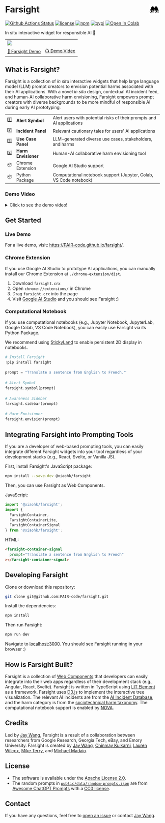 <h1>Farsight <a href="https://PAIR-code.github.io/farsight/"><img align="right" alt="Farsight logo." src="public/android-chrome-192x192.png" width="36" height="36"></a></h1>

[![Github Actions Status](https://github.com/PAIR-code/farsight/workflows/build/badge.svg)](https://github.com/PAIR-code/farsight/actions/workflows/build.yml)
[![license](https://img.shields.io/badge/License-Apache_2.0-blue)](https://github.com/PAIR-code/farsight/blob/main/LICENSE)
[![npm](https://img.shields.io/npm/v/farsight?color=yellow)](https://www.npmjs.com/package/farsight)
[![pypi](https://img.shields.io/pypi/v/farsight?color=brightgreen)](https://pypi.org/project/farsight/)
[![Open In Colab](https://colab.research.google.com/assets/colab-badge.svg)](https://colab.research.google.com/drive/1aTIW3tRX1BRcNMCg8bRKktpZxRXtMF3-?usp=sharing)

<!-- [![arxiv badge](https://img.shields.io/badge/arXiv-2401.14447-red)](https://arxiv.org/abs/2401.14447) -->

In situ interactive widget for responsible AI 🌱

<table>
  <tr>
    <td colspan="2"><a href="https://PAIR-code.github.io/farsight"><img width="100%" src='https://github.com/poloclub/wordflow/assets/15007159/c2f01503-9eb7-477c-be20-0b92a2efd1f0'></a></td>
  </tr>
  <tr></tr>
  <tr align="center">
    <td><a href="https://PAIR-code.github.io/farsight">🚀 Farsight Demo</a></td>
    <td><a href="https://youtu.be/BlSFbGkOlHk">📺 Demo Video</a></td>
    <!-- <td><a href="https://youtu.be/l1mr9z1TuAk">👨🏻‍🏫 Conference Talk</a></td> -->
    <!-- <td><a href="https://arxiv.org/abs/2401.14447">📖 Research Paper</a></td> -->
  </tr>
</table>

## What is Farsight?

Farsight is a collection of _in situ_ interactive widgets that help large language model (LLM) prompt creators to envision potential harms associated with their AI applications.
With a novel _in situ_ design, contextual AI incident feed, and human-AI collaborative harm envisioning, Farsight empowers prompt creators with diverse backgrounds to be more mindful of responsible AI during early AI prototyping.

<table>
  <tr>
    <td>1️⃣</td>
    <td><strong>Alert Symbol</strong></td>
    <td>Alert users with potential risks of their prompts and AI applications</td>
  </tr>
  <tr></tr>
  <tr>
  <td>2️⃣</td>
    <td><strong>Incident Panel</strong></td>
    <td>Relevant cautionary tales for users' AI applications</td>
  </tr>
  <tr></tr>
  <tr>
  <td>3️⃣</td>
    <td><strong>Use Case Panel</strong></td>
    <td>LLM-generated diverse use cases, stakeholders, and harms</td>
  </tr>
  <tr></tr>
  <tr>
  <td>4️⃣</td>
    <td><strong>Harm Envisioner</strong></td>
    <td>Human-AI collaborative harm envisioning tool</td>
  </tr>
  <tr></tr>
    <tr>
    <td>📦</td>
    <td>Chrome Extension</td>
    <td>Google AI Studio support</td>
  </tr>
  <tr></tr>
  <tr>
    <td>📦</td>
    <td>Python Package</td>
    <td>Computational notebook support (Jupyter, Colab, VS Code notebook)</td>
  </tr>
  <tr></tr>
  <tr></tr>
</table>

### Demo Video

<details>
  <summary>Click to see the demo video!</summary>
  <video src="https://github.com/poloclub/wordflow/assets/15007159/ce96979e-9973-4c8c-9264-eec610b11463"></video>
</details>

## Get Started

### Live Demo

For a live demo, visit: <https://PAIR-code.github.io/farsight/>.

### Chrome Extension

If you use Google AI Studio to prototype AI applications, you can manually install our Chrome Extension at `./chrome-extension/dist`.

1. Download `farsight.crx`
2. Open `chrome://extensions/` in Chrome
3. Drag `farsight.crx` into the page
4. Visit [Google AI Studio](https://aistudio.google.com/app/prompts/new_chat) and you should see Farsight :)

### Computational Notebook

If you use computational notebooks (e.g., Jupyter Notebook, JupyterLab, Google Colab, VS Code Notebook), you can easily use Farsight via its Python Package.

We recommend using [StickyLand](https://github.com/xiaohk/stickyland) to enable persistent 2D display in notebooks.

```python
# Install Farsight
!pip install farsight

prompt = "Translate a sentence from English to French."

# Alert Symbol
farsight.symbol(prompt)

# Awareness Sidebar
farsight.sidebar(prompt)

# Harm Envisioner
farsight.envision(prompt)
```

## Integrating Farsight into Prompting Tools

If you are a developer of web-based prompting tools, you can easily integrate different Farsight widgets into your tool regardless of your development stacks (e.g., React, Svelte, or Vanilla JS).

First, install Farsight's JavaScript package:

```bash
npm install --save-dev @xiaohk/farsight
```

Then, you can use Farsight as Web Components.

JavaScript:

```typescript
import '@xiaohk/farsight';
import {
  FarsightContainer,
  FarsightContainerLite,
  FarsightContainerSignal
} from '@xiaohk/farsight';
```

HTML:

```html
<farsight-container-signal
  prompt="Translate a sentence from English to French"
></farsight-container-signal>
```

## Developing Farsight

Clone or download this repository:

```bash
git clone git@github.com:PAIR-code/farsight.git
```

Install the dependencies:

```bash
npm install
```

Then run Farsight:

```bash
npm run dev
```

Navigate to [localhost:3000](https://localhost:3000). You should see Farsight running in your browser :)

## How is Farsight Built?

Farsight is a collection of [Web Components](https://developer.mozilla.org/en-US/docs/Web/API/Web_components) that developers can easily integrate into their web apps regardless of their development stack (e.g., Angular, React, Svelte). Farsight is written in TypeScript using [LIT Element](https://lit.dev/) as a framework. Farsight uses [D3.js](https://github.com/d3/d3) to implement the interactive tree visualization. The relevant AI incidents are from the [AI Incident Database](https://incidentdatabase.ai/), and the harm category is from the [sociotechnical harm taxonomy](https://arxiv.org/abs/2210.05791). The computational notebook support is enabled by [NOVA](https://github.com/poloclub/nova).

## Credits

Led by <a href='https://zijie.wang/' target='_blank'>Jay Wang</a>, Farsight is a result of a collaboration between researchers from Google Research, Georgia Tech, eBay, and Emory University. Farsight is created by <a href='https://zijie.wang/' target='_blank'>Jay Wang</a>, <a href='https://www.cs.emory.edu/people/faculty/individual.php?NUM=709' target='_blank'>Chinmay Kulkarni</a>, <a href='https://research.google/people/106542/' target='_blank'>Lauren Wilcox</a>, <a href='https://research.google/people/107786' target='_blank'>Mike Terry</a>, and <a href='http://michaelmadaio.com/' target='_blank'>Michael Madaio</a>.

## License

- The software is available under the [Apache License 2.0](https://github.com/PAIR-code/farsight/blob/master/LICENSE).
- The random prompts in [`public/data/random-prompts.json`](public/data/random-prompts.json`) are from [Awesome ChatGPT Prompts](https://github.com/f/awesome-chatgpt-prompts) with a [CC0 license](https://creativecommons.org/share-your-work/public-domain/cc0/).

## Contact

If you have any questions, feel free to [open an issue](https://github.com/PAIR-code/farsight/issues/new) or contact [Jay Wang](https://zijie.wang).
